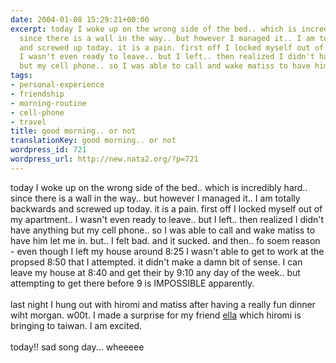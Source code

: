 ```yaml
---
date: 2004-01-08 15:29:21+00:00
excerpt: today I woke up on the wrong side of the bed.. which is incredibly hard..
  since there is a wall in the way.. but however I managed it.. I am totally backwards
  and screwed up today. it is a pain. first off I locked myself out of  my apartment..
  I wasn't even ready to leave.. but I left.. then realized I didn't have anything
  but my cell phone.. so I was able to call and wake matiss to have him le...
tags:
- personal-experience
- friendship
- morning-routine
- cell-phone
- travel
title: good morning.. or not
translationKey: good morning.. or not
wordpress_id: 721
wordpress_url: http://new.nata2.org/?p=721
---
```


today I woke up on the wrong side of the bed.. which is incredibly hard.. since there is a wall in the way.. but however I managed it.. I am totally backwards and screwed up today. it is a pain. first off I locked myself out of  my apartment.. I wasn't even ready to leave.. but I left.. then realized I didn't have anything but my cell phone.. so I was able to call and wake matiss to have him let me in. but.. I felt bad. and it sucked. and then.. fo soem reason - even though I left my house around 8:25 I wasn't able to get to work at the propsed 8:50 that I attempted. it didn't make a damn bit of sense. I can leave my house at 8:40 and get their by 9:10 any day of the week.. but attempting to get there before 9 is IMPOSSIBLE apparently. <br/><br/>last night I hung out with hiromi and matiss after having a really fun dinner wiht morgan. w00t. I made a surprise for my friend <a href="http://home.kimo.com.tw/pzantique/main.htm">ella</a> which hiromi is bringing to taiwan. I am excited. <br/><br/>today!! sad song day... wheeeee